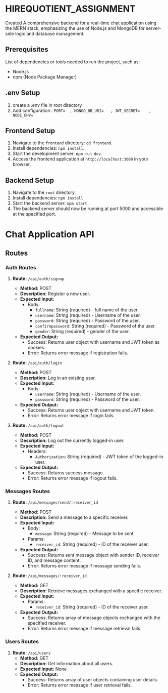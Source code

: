 # HIREQUOTIENT_ASSIGNMENT
Created A comprehensive backend for a real-time chat application using the MERN stack, emphasizing the use of Node.js and MongoDB for server-side logic and database management.

## Prerequisites
List of dependencies or tools needed to run the project, such as:
- Node.js
- npm (Node Package Manager)

## .env Setup
1. create a .env file in root directory
2. Add configuration  : `PORT=  ,
MONGO_DB_URI=   ,
JWT_SECRET=    ,
NODE_ENV=   ` 


## Frontend Setup
1. Navigate to the `frontend` directory: `cd frontend`.
2. Install dependencies: `npm install`.
3. Start the development server: `npm run dev`.
4. Access the frontend application at `http://localhost:3000` in your browser.

## Backend Setup
1. Navigate to the `root` directory.
2. Install dependencies: `npm install` 
3. Start the backend server: `npm start` .
4. The backend server should now be running at port 5000 and accessible at the specified port.

# Chat Application API

## Routes

### Auth Routes

1. **Route:** `/api/auth/signup`
   - **Method:** POST
   - **Description:** Register a new user.
   - **Expected Input:**
     - Body:
       - `fullname`: String (required) - full name of the user.
       - `username`: String (required) - Username of the user.
       - `password`: String (required) - Password of the user.
       - `confirmpassword`: String (required) - Password of the user.
       - `gender`: String (required) - gender of the user.
   - **Expected Output:**
     - Success: Returns user object with username and JWT token as cookies.
     - Error: Returns error message if registration fails.

2. **Route:** `/api/auth/login`
   - **Method:** POST
   - **Description:** Log in an existing user.
   - **Expected Input:**
     - Body:
       - `username`: String (required) - Username of the user.
       - `password`: String (required) - Password of the user.
   - **Expected Output:**
     - Success: Returns user object with username and JWT token.
     - Error: Returns error message if login fails.

3. **Route:** `/api/auth/logout`
   - **Method:** POST
   - **Description:** Log out the currently logged-in user.
   - **Expected Input:**
     - Headers:
       - `Authorization`: String (required) - JWT token of the logged-in user.
   - **Expected Output:**
     - Success: Returns success message.
     - Error: Returns error message if logout fails.

### Messages Routes

1. **Route:** `/api/messages/send/:receiver_id`
   - **Method:** POST
   - **Description:** Send a message to a specific receiver.
   - **Expected Input:**
     - Body:
       - `message`: String (required) - Message to be sent.
     - Params:
       - `receiver_id`: String (required) - ID of the receiver user.
   - **Expected Output:**
     - Success: Returns sent message object with sender ID, receiver ID, and message content.
     - Error: Returns error message if message sending fails.

2. **Route:** `/api/messages/:receiver_id`
   - **Method:** GET
   - **Description:** Retrieve messages exchanged with a specific receiver.
   - **Expected Input:**
     - Params:
       - `receiver_id`: String (required) - ID of the receiver user.
   - **Expected Output:**
     - Success: Returns array of message objects exchanged with the specified receiver.
     - Error: Returns error message if message retrieval fails.

### Users Routes

1. **Route:** `/api/users`
   - **Method:** GET
   - **Description:** Get information about all users.
   - **Expected Input:** None
   - **Expected Output:**
     - Success: Returns array of user objects containing user details.
     - Error: Returns error message if user retrieval fails.

   

